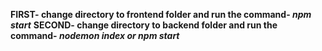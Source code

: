 **FIRST- change directory to frontend folder and run the command- *npm start***
**SECOND- change directory to backend folder and run the command- *nodemon index or npm start***